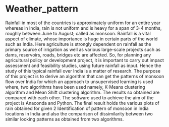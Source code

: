 # Weather_pattern
Rainfall in most of the countries is approximately uniform for an entire year whereas in India, rain is not uniform and is heavy for a span of 3-4 months, roughly between June to August; called as monsoon. Rainfall is a vital aspect of climate, whose importance is huge in certain parts of the world such as India. Here agriculture is strongly dependent on rainfall as the primary source of irrigation as well as various large-scale projects such as dams, reservoirs, roads, bridges etc are affected. So, for planning any agricultural policy or development project, it is important to carry out impact assessment and feasibility studies, using future rainfall as input. Hence the study of this typical rainfall over India is a matter of research. The purpose of this project is to derive an algorithm that can get the patterns of monsoon flow over India for which an approach to unsupervised learning is used where, two algorithms have been used namely, K-Means clustering algorithm and Mean Shift clustering algorithm. The results so obtained are compared with each other. The soware used to achieve the aim of the project is Anaconda and Python. The final result holds the various plots of rain obtained for given 2 Identification of pattern of monsoon in India locations in India and also the comparison of dissimilarity between two similar looking patterns as obtained from two algorithms.
